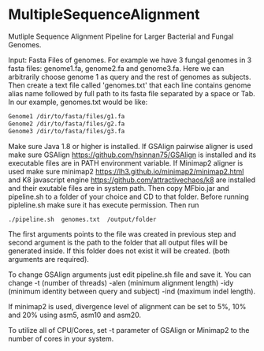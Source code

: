 # MultipleSequenceAlignment
Mutliple Sequence Alignment Pipeline for Larger Bacterial and Fungal Genomes. 

Input: Fasta Files of genomes. For example we have 3 fungal genomes in 3 fasta files: genome1.fa, genome2.fa and genome3.fa. Here we can arbitrarily choose genome 1 as query and the rest of genomes as subjects. Then create a text file called 'genomes.txt' that each line contains genome alias name followed by full path to its fasta file separated by a space or Tab. In our example, genomes.txt would be like:
```bash
Genome1 /dir/to/fasta/files/g1.fa
Genome2 /dir/to/fasta/files/g2.fa
Genome3 /dir/to/fasta/files/g3.fa
```
Make sure Java 1.8 or higher is installed. If GSAlign pairwise aligner is used make sure GSAlign https://github.com/hsinnan75/GSAlign is installed and its executable files are in PATH environment variable. If Minimap2 aligner is used make sure minimap2 https://lh3.github.io/minimap2/minimap2.html and K8 javascript engine https://github.com/attractivechaos/k8 are installed and their exutable files are in system path.
Then copy MFbio.jar and pipeline.sh to a folder of your choice and CD to that folder. Before running pipleline.sh make sure it has execute permission. Then run

```bash
./pipeline.sh  genomes.txt  /output/folder
```
The first arguments points to the file was created in previous step and second argument is the path to the folder that all output files will be generated inside.
If this folder does not exist it will be created. (both arguments are required).

To change GSAlign arguments just edit pipeline.sh file and save it. You can change -t (number of threads) -alen (minimum alignment length) -idy (minimum identity between query and subject) -ind (maximum indel length).

If minimap2 is used, divergence level of alignment can be set to 5%, 10% and 20% using asm5, asm10 and asm20.

To utilize all of CPU/Cores, set -t parameter of GSAlign or Minimap2 to the number of cores in your system.




